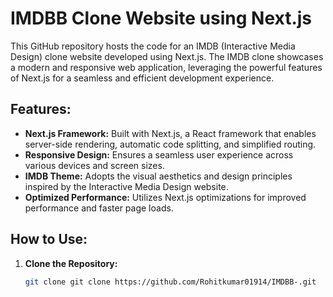 # IMDBB Clone Website using Next.js

This GitHub repository hosts the code for an IMDB (Interactive Media Design) clone website developed using Next.js. The IMDB clone showcases a modern and responsive web application, leveraging the powerful features of Next.js for a seamless and efficient development experience.

## Features:
- **Next.js Framework:** Built with Next.js, a React framework that enables server-side rendering, automatic code splitting, and simplified routing.
- **Responsive Design:** Ensures a seamless user experience across various devices and screen sizes.
- **IMDB Theme:** Adopts the visual aesthetics and design principles inspired by the Interactive Media Design website.
- **Optimized Performance:** Utilizes Next.js optimizations for improved performance and faster page loads.

## How to Use:
1. **Clone the Repository:**
   ```bash
   git clone git clone https://github.com/Rohitkumar01914/IMDBB-.git
